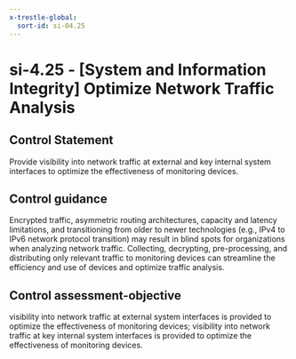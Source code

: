 ```yaml
---
x-trestle-global:
  sort-id: si-04.25
---
```


# si-4.25 - \[System and Information Integrity\] Optimize Network Traffic Analysis

## Control Statement

Provide visibility into network traffic at external and key internal system interfaces to optimize the effectiveness of monitoring devices.

## Control guidance

Encrypted traffic, asymmetric routing architectures, capacity and latency limitations, and transitioning from older to newer technologies (e.g., IPv4 to IPv6 network protocol transition) may result in blind spots for organizations when analyzing network traffic. Collecting, decrypting, pre-processing, and distributing only relevant traffic to monitoring devices can streamline the efficiency and use of devices and optimize traffic analysis.

## Control assessment-objective

visibility into network traffic at external system interfaces is provided to optimize the effectiveness of monitoring devices;
visibility into network traffic at key internal system interfaces is provided to optimize the effectiveness of monitoring devices.
